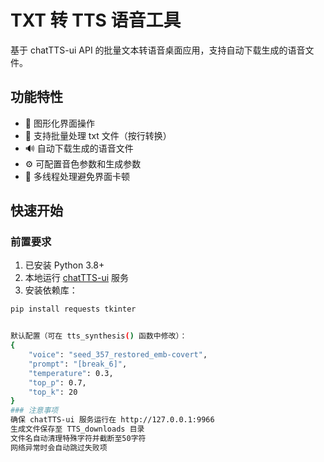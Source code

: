 # TXT 转 TTS 语音工具

基于 chatTTS-ui API 的批量文本转语音桌面应用，支持自动下载生成的语音文件。

## 功能特性
- 📁 图形化界面操作
- 📄 支持批量处理 txt 文件（按行转换）
- 🔊 自动下载生成的语音文件
- ⚙️ 可配置音色参数和生成参数
- 🚀 多线程处理避免界面卡顿

## 快速开始

### 前置要求
1. 已安装 Python 3.8+
2. 本地运行 [chatTTS-ui](https://github.com/jianfcpku/chatTTS-ui) 服务
3. 安装依赖库：
```bash
pip install requests tkinter


默认配置（可在 tts_synthesis() 函数中修改）：
{
    "voice": "seed_357_restored_emb-covert",
    "prompt": "[break_6]",
    "temperature": 0.3,
    "top_p": 0.7,
    "top_k": 20
}
### 注意事项
确保 chatTTS-ui 服务运行在 http://127.0.0.1:9966
生成文件保存至 TTS_downloads 目录
文件名自动清理特殊字符并截断至50字符
网络异常时会自动跳过失败项